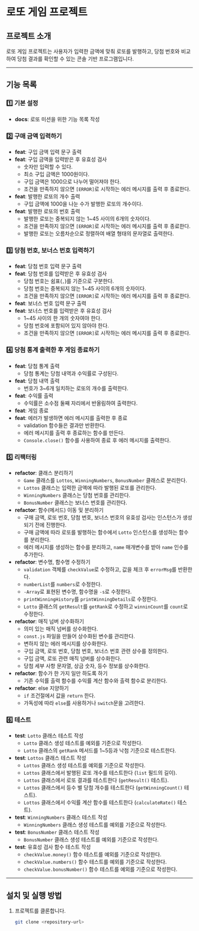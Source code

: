 # 로또 게임 프로젝트

## 프로젝트 소개

로또 게임 프로젝트는 사용자가 입력한 금액에 맞춰 로또를 발행하고, 당첨 번호와 비교하여 당첨 결과를 확인할 수 있는 콘솔 기반 프로그램입니다.

---

## 기능 목록

### 1️⃣ 기본 설정

- **docs**: 로또 미션을 위한 기능 목록 작성

### 2️⃣ 구매 금액 입력하기

- **feat**: 구입 금액 입력 문구 출력
- **feat**: 구입 금액을 입력받은 후 유효성 검사
  - 숫자만 입력할 수 있다.
  - 최소 구입 금액은 1000원이다.
  - 구입 금액은 1000으로 나누어 떨어져야 한다.
  - 조건을 만족하지 않으면 `[ERROR]`로 시작하는 에러 메시지를 출력 후 종료한다.
- **feat**: 발행한 로또의 개수 출력
  - 구입 금액에 1000을 나눈 수가 발행한 로또의 개수이다.
- **feat**: 발행한 로또의 번호 출력
  - 발행한 로또는 중복되지 않는 1~45 사이의 6개의 숫자이다.
  - 조건을 만족하지 않으면 `[ERROR]`로 시작하는 에러 메시지를 출력 후 종료한다.
  - 발행한 로또는 오름차순으로 정렬하여 배열 형태의 문자열로 출력한다.

### 3️⃣ 당첨 번호, 보너스 번호 입력하기

- **feat**: 당첨 번호 입력 문구 출력
- **feat**: 당첨 번호를 입력받은 후 유효성 검사
  - 당첨 번호는 쉼표(`,`)를 기준으로 구분한다.
  - 당첨 번호는 중복되지 않는 1~45 사이의 6개의 숫자이다.
  - 조건을 만족하지 않으면 `[ERROR]`로 시작하는 에러 메시지를 출력 후 종료한다.
- **feat**: 보너스 번호 입력 문구 출력
- **feat**: 보너스 번호를 입력받은 후 유효성 검사
  - 1~45 사이의 한 개의 숫자여야 한다.
  - 당첨 번호에 포함되어 있지 않아야 한다.
  - 조건을 만족하지 않으면 `[ERROR]`로 시작하는 에러 메시지를 출력 후 종료한다.

### 4️⃣ 당첨 통계 출력한 후 게임 종료하기

- **feat**: 당첨 통계 출력
  - 당첨 통계는 당첨 내역과 수익률로 구성된다.
- **feat**: 당첨 내역 출력
  - 번호가 3~6개 일치하는 로또의 개수를 출력한다.
- **feat**: 수익률 출력
  - 수익률은 소수점 둘째 자리에서 반올림하여 출력한다.
- **feat**: 게임 종료
- **feat**: 에러가 발생하면 에러 메시지를 출력한 후 종료
  - validation 함수들은 결과만 반환한다.
  - 에러 메시지를 출력 후 종료하는 함수를 만든다.
  - `Console.close()` 함수를 사용하여 종료 후 에러 메시지를 출력한다.

### 5️⃣ 리팩터링

- **refactor**: 클래스 분리하기
  - `Game` 클래스를 `Lottos`, `WinningNumbers`, `BonusNumber` 클래스로 분리한다.
  - `Lottos` 클래스는 입력한 금액에 따라 발행된 로또를 관리한다.
  - `WinningNumbers` 클래스는 당첨 번호를 관리한다.
  - `BonusNumber` 클래스는 보너스 번호를 관리한다.
- **refactor**: 함수(메서드) 이동 및 분리하기
  - 구매 금액, 로또 번호, 당첨 번호, 보너스 번호의 유효성 검사는 인스턴스가 생성되기 전에 진행한다.
  - 구매 금액에 따라 로또를 발행하는 함수에서 `Lotto` 인스턴스를 생성하는 함수를 분리한다.
  - 에러 메시지를 생성하는 함수를 분리하고, `name` 매개변수를 받아 `name` 인수를 추가한다.
- **refactor**: 변수명, 함수명 수정하기
  - `validation` 객체를 `checkValue`로 수정하고, 값을 체크 후 `errorMsg`를 반환한다.
  - `numberList`를 `numbers`로 수정한다.
  - `-Array`로 표현된 변수명, 함수명을 `-s`로 수정한다.
  - `printWinningHistory`를 `printWinningDetails`로 수정한다.
  - `Lotto` 클래스의 `getResult`를 `getRank`로 수정하고 `winninCount`를 `count`로 수정한다.
- **refactor**: 매직 넘버 상수화하기
  - 의미 있는 매직 넘버를 상수화한다.
  - `const.js` 파일을 만들어 상수화된 변수를 관리한다.
  - 변하지 않는 에러 메시지를 상수화한다.
  - 구입 금액, 로또 번호, 당첨 번호, 보너스 번호 관련 상수를 정의한다.
  - 구입 금액, 로또 관련 매직 넘버를 상수화한다.
  - 당첨 세부 사항 문자열, 상금 숫자, 등수 정보를 상수화한다.
- **refactor**: 함수가 한 가지 일만 하도록 하기
  - 기존 수익률 출력 함수를 수익률 계산 함수와 출력 함수로 분리한다.
- **refactor**: else 지양하기
  - `if` 조건절에서 값을 `return` 한다.
  - 가독성에 따라 `else`를 사용하거나 `switch`문을 고려한다.

### 6️⃣ 테스트

- **test**: `Lotto` 클래스 테스트 작성
  - `Lotto` 클래스 생성 테스트를 예외를 기준으로 작성한다.
  - `Lotto` 클래스의 `getRank` 메서드를 1~5등과 낙첨 기준으로 테스트한다.
- **test**: `Lottos` 클래스 테스트 작성
  - `Lottos` 클래스 생성 테스트를 예외를 기준으로 작성한다.
  - `Lottos` 클래스에서 발행된 로또 개수를 테스트한다 (`list` 필드의 길이).
  - `Lottos` 클래스에서 로또 결과를 테스트한다 (`getResult()` 테스트).
  - `Lottos` 클래스에서 등수 별 당첨 개수를 테스트한다 (`getWinningCount()` 테스트).
  - `Lottos` 클래스에서 수익률 계산 함수를 테스트한다 (`calculateRate()` 테스트).
- **test**: `WinningNumbers` 클래스 테스트 작성
  - `WinningNumbers` 클래스 생성 테스트를 예외를 기준으로 작성한다.
- **test**: `BonusNumber` 클래스 테스트 작성
  - `BonusNumber` 클래스 생성 테스트를 예외를 기준으로 작성한다.
- **test**: 유효성 검사 함수 테스트 작성
  - `checkValue.money()` 함수 테스트를 예외를 기준으로 작성한다.
  - `checkValue.numbers()` 함수 테스트를 예외를 기준으로 작성한다.
  - `checkValue.bonusNumber()` 함수 테스트를 예외를 기준으로 작성한다.

---

## 설치 및 실행 방법

1. 프로젝트를 클론합니다.
   ```bash
   git clone <repository-url>
   ```
